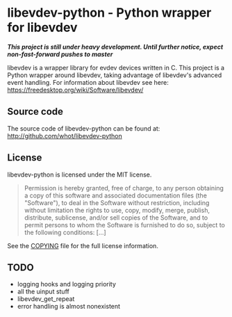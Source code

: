 libevdev-python - Python wrapper for libevdev
=============================================

***This project is still under heavy development. Until further notice,
expect non-fast-forward pushes to master***

libevdev is a wrapper library for evdev devices written in C. This project
is a Python wrapper around libevdev, taking advantage of libevdev's advanced
event handling. For information about libevdev see here:
https://freedesktop.org/wiki/Software/libevdev/

Source code
-----------

The source code of libevdev-python can be found at:
http://github.com/whot/libevdev-python

License
-------

libevdev-python is licensed under the MIT license.

> Permission is hereby granted, free of charge, to any person obtaining a
> copy of this software and associated documentation files (the "Software"),
> to deal in the Software without restriction, including without limitation
> the rights to use, copy, modify, merge, publish, distribute, sublicense,
> and/or sell copies of the Software, and to permit persons to whom the
> Software is furnished to do so, subject to the following conditions: [...]

See the [COPYING](http://github.com/whot/libevdev-python/blob/master/COPYING)
file for the full license information.

TODO
----

* logging hooks and logging priority
* all the uinput stuff
* libevdev_get_repeat
* error handling is almost nonexistent

